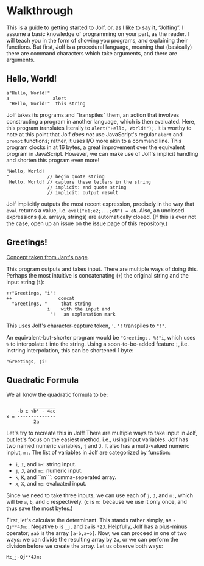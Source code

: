 # Walkthrough
This is a guide to getting started to Jolf, or, as I like to say it, &ldquo;Jolfing&rdquo;. I assume a basic knowledge of programming on your part, as the reader. I will teach you in the form of showing you programs, and explaining their functions. But first, Jolf is a procedural language, meaning that (basically) there are command characters which take arguments, and there are arguments. 

## Hello, World!

    a"Hello, World!"
    a                alert
     "Hello, World!"  this string

Jolf takes its programs and "transpiles" them, an action that involves constructing a program in another language, which is then evaluated. Here, this program translates literally to `alert("Hello, World!");`. It is worthy to note at this point that Jolf _does not_ use JavaScript's regular `alert` and `prompt` functions; rather, it uses I/O more akin to a command line. This program clocks in at 16 bytes, a great improvement over the equivalent program in JavaScript. However, we can make use of Jolf's implicit handling and shorten this program even more!

    "Hello, World!
    "              // begin quote string
     Hello, World! // capture these letters in the string
                   // implicit: end quote string
                   // implicit: output result

Jolf implicitly outputs the most recent expression, precisely in the way that `eval` returns a value, i.e. `eval("e1;e2;...;eN") = eN`. Also, an unclosed expressions (i.e. arrays, strings) are automatically closed. (If this is ever not the case, open up an issue on the issue page of this repository.)

## Greetings!
[Concept taken from Japt's page](https://github.com/ETHproductions/Japt).

This program outputs and takes input. There are multiple ways of doing this. Perhaps the most intuitive is concatenating (`+`) the original string and the input string (`i`):

    ++"Greetings, "i'!
    ++                 concat
      "Greetings, "     that string
                   i    with the input and
                    '!   an explanation mark

This uses Jolf's character-capture token, `'`. `'!` transpiles to `"!"`.

An equivalent-but-shorter program would be `"Greetings, %!"i`, which uses `%` to interpolate `i` into the string. Using a soon-to-be-added feature `¦`, i.e. instring interpolation, this can be shortened 1 byte:

    "Greetings, ¦i!

## Quadratic Formula

We all know the quadratic formula to be:

              ________
        -b ± √b² - 4ac
    x = --------------
              2a

Let's try to recreate this in Jolf! There are multiple ways to take input in Jolf, but let's focus on the easiest method, i.e., using input variables. Jolf has two named numeric variables, `j` and `J`. It also has a multi-valued numeric inpiut, `m:`. The list of variables in Jolf are categorized by function:

 * `i`, `I`, and `m~`: string input.
 * `j`, `J`, and `m:`: numeric input.
 * `k`, `K`, and ``m```: comma-seperated array.
 * `x`, `X`, and `m;`: evaluated input.

Since we need to take three inputs, we can use each of `j`, `J`, and `m:`, which will be `a`, `b`, and `c` respectively. (`c` is `m:` because we use it only once, and thus save the most bytes.)

First, let's calculate the determinant. This stands rather simply, as `-Qj**4Jm:`. Negative `b` is `_j`, and `2a` is `*2J`. Helpfully, Jolf has a plus-minus operator; `±ab` is the array `[a-b,a+b]`. Now, we can proceed in one of two ways: we can divide the resulting array by `2a`, or we can perform the division before we create the array. Let us observe both ways:

    Μ±_j-Qj**4Jm:
